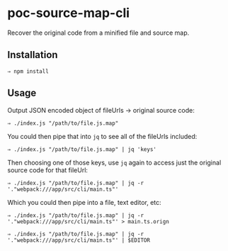 # poc-source-map-cli

Recover the original code from a minified file and source map.

## Installation

```shell
⇒ npm install
```

## Usage

Output JSON encoded object of fileUrls -> original source code:

```shell
⇒ ./index.js "/path/to/file.js.map"
```

You could then pipe that into `jq` to see all of the fileUrls included:

```shell
⇒ ./index.js "/path/to/file.js.map" | jq 'keys'
```

Then choosing one of those keys, use `jq` again to access just the original source code for that fileUrl:

```shell
⇒ ./index.js "/path/to/file.js.map" | jq -r '."webpack:///app/src/cli/main.ts"'
```

Which you could then pipe into a file, text editor, etc:

```shell
⇒ ./index.js "/path/to/file.js.map" | jq -r '."webpack:///app/src/cli/main.ts"' > main.ts.orign

⇒ ./index.js "/path/to/file.js.map" | jq -r '."webpack:///app/src/cli/main.ts"' | $EDITOR
```

